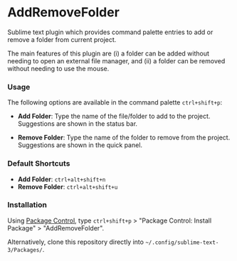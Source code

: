 # AddRemoveFolder

Sublime text plugin which provides command palette entries to add or remove a
folder from current project.

The main features of this plugin are (i) a folder can be added without needing
to open an external file manager, and (ii) a folder can be removed without
needing to use the mouse.

### Usage

The following options are available in the command palette `ctrl+shift+p`:

- __Add Folder__: Type the name of the file/folder to add to the project.
  Suggestions are shown in the status bar.

- __Remove Folder__: Type the name of the folder to remove from the project.
  Suggestions are shown in the quick panel.

### Default Shortcuts

- __Add Folder__: `ctrl+alt+shift+n`
- __Remove Folder__: `ctrl+alt+shift+u`

### Installation

Using [Package Control](https://packagecontrol.io), type `ctrl+shift+p` >
"Package Control: Install Package" > "AddRemoveFolder".

Alternatively, clone this repository directly into
`~/.config/sublime-text-3/Packages/`.

